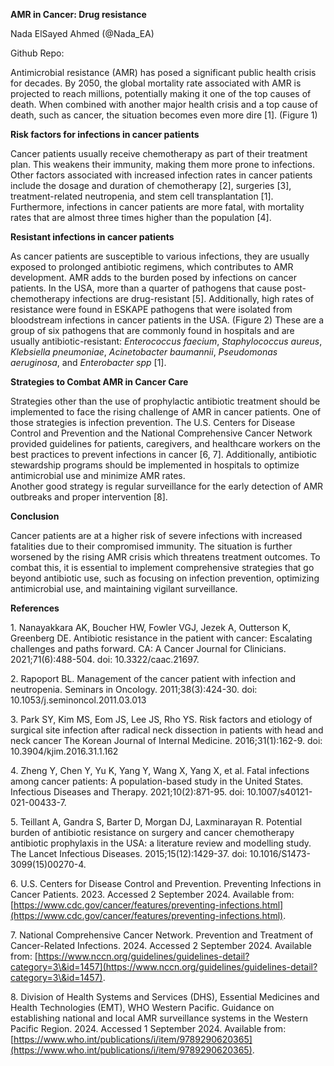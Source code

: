 **AMR in Cancer: Drug resistance**

Nada ElSayed Ahmed (@Nada\_EA)

Github Repo:

Antimicrobial resistance (AMR) has posed a significant public health crisis for decades. By 2050, the global mortality rate associated with AMR is projected to reach millions, potentially making it one of the top causes of death. When combined with another major health crisis and a top cause of death, such as cancer, the situation becomes even more dire \[1\]. (Figure 1\)

**Risk factors for infections in cancer patients**

Cancer patients usually receive chemotherapy as part of their treatment plan. This weakens their immunity, making them more prone to infections. Other factors associated with increased infection rates in cancer patients include the dosage and duration of chemotherapy \[2\], surgeries \[3\], treatment-related neutropenia, and stem cell transplantation \[1\]. Furthermore, infections in cancer patients are more fatal, with mortality rates that are almost three times higher than the population \[4\].

**Resistant infections in cancer patients**

As cancer patients are susceptible to various infections, they are usually exposed to prolonged antibiotic regimens, which contributes to AMR development. AMR adds to the burden posed by infections on cancer patients. In the USA, more than a quarter of pathogens that cause post-chemotherapy infections are drug-resistant \[5\]. Additionally, high rates of resistance were found in ESKAPE pathogens that were isolated from bloodstream infections in cancer patients in the USA. (Figure 2\) These are a group of six pathogens that are commonly found in hospitals and are usually antibiotic-resistant: *Enterococcus faecium*, *Staphylococcus aureus*, *Klebsiella pneumoniae*, *Acinetobacter baumannii*, *Pseudomonas aeruginosa*, and *Enterobacter* *spp* \[1\]. 

**Strategies to Combat AMR in Cancer Care**

Strategies other than the use of prophylactic antibiotic treatment should be implemented to face the rising challenge of AMR in cancer patients. One of those strategies is infection prevention. The U.S. Centers for Disease Control and Prevention and the National Comprehensive Cancer Network provided guidelines for patients, caregivers, and healthcare workers on the best practices to prevent infections in cancer \[6, 7\]. Additionally, antibiotic stewardship programs should be implemented in hospitals to optimize antimicrobial use and minimize AMR rates.  
 Another good strategy is regular surveillance for the early detection of AMR outbreaks and proper intervention \[8\].

**Conclusion**

Cancer patients are at a higher risk of severe infections with increased fatalities due to their compromised immunity. The situation is further worsened by the rising AMR crisis which threatens treatment outcomes. To combat this, it is essential to implement comprehensive strategies that go beyond antibiotic use, such as focusing on infection prevention, optimizing antimicrobial use, and maintaining vigilant surveillance.

**References**

1\.       	Nanayakkara AK, Boucher HW, Fowler VGJ, Jezek A, Outterson K, Greenberg DE. Antibiotic resistance in the patient with cancer: Escalating challenges and paths forward. CA: A Cancer Journal for Clinicians. 2021;71(6):488-504. doi: 10.3322/caac.21697.

2\.       	Rapoport BL. Management of the cancer patient with infection and neutropenia. Seminars in Oncology. 2011;38(3):424-30. doi: 10.1053/j.seminoncol.2011.03.013

3\.       	Park SY, Kim MS, Eom JS, Lee JS, Rho YS. Risk factors and etiology of surgical site infection after radical neck dissection in patients with head and neck cancer The Korean Journal of Internal Medicine. 2016;31(1):162-9. doi: 10.3904/kjim.2016.31.1.162

4\.       	Zheng Y, Chen Y, Yu K, Yang Y, Wang X, Yang X, et al. Fatal infections among cancer patients: A population-based study in the United States. Infectious Diseases and Therapy. 2021;10(2):871-95. doi: 10.1007/s40121-021-00433-7.

5\.       	Teillant A, Gandra S, Barter D, Morgan DJ, Laxminarayan R. Potential burden of antibiotic resistance on surgery and cancer chemotherapy antibiotic prophylaxis in the USA: a literature review and modelling study. The Lancet Infectious Diseases. 2015;15(12):1429-37. doi: 10.1016/S1473-3099(15)00270-4.

6\.       	U.S. Centers for Disease Control and Prevention. Preventing Infections in Cancer Patients. 2023\. Accessed 2 September 2024\. Available from: [https://www.cdc.gov/cancer/features/preventing-infections.html](https://www.cdc.gov/cancer/features/preventing-infections.html).

7\.       	National Comprehensive Cancer Network. Prevention and Treatment of Cancer-Related Infections. 2024\. Accessed 2 September 2024\. Available from: [https://www.nccn.org/guidelines/guidelines-detail?category=3\&id=1457](https://www.nccn.org/guidelines/guidelines-detail?category=3\&id=1457).

8\.       	Division of Health Systems and Services (DHS), Essential Medicines and Health Technologies (EMT), WHO Western Pacific. Guidance on establishing national and local AMR surveillance systems in the Western Pacific Region. 2024\. Accessed 1 September 2024\. Available from: [https://www.who.int/publications/i/item/9789290620365](https://www.who.int/publications/i/item/9789290620365).

